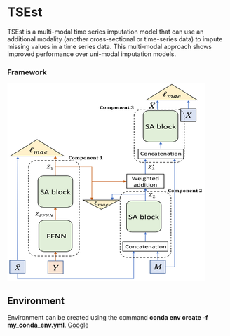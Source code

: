 # TSEst
TSEst is a multi-modal time series imputation model that can use an additional modality (another cross-sectional or time-series data) to impute missing values in a time series data. This multi-modal approach shows improved performance over uni-modal imputation models. 

### **Framework**
<img src="https://github.com/compbiolabucf/TSEst/blob/main/Fig-1.png" width="450" height="450">

## Environment
Environment can be created using the command **conda env create -f my_conda_env.yml**. [Google](https://github.com/compbiolabucf/TSEst/blob/main/my_conda_env.yml)
